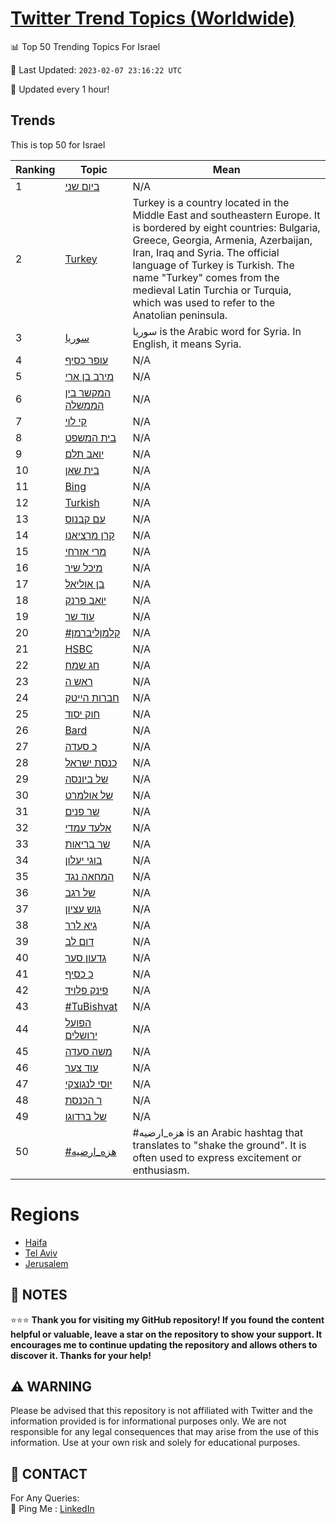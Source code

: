 [Twitter Trend Topics (Worldwide)](https://github.com/ErcinDedeoglu/Twitter-Trend-Topics)
==========


📊 Top 50 Trending Topics For Israel

📆 Last Updated: `2023-02-07 23:16:22 UTC`

🔧 Updated every 1 hour!


## Trends

This is top 50 for Israel

| Ranking | Topic | Mean |
| ------- | ------------ | ------------ |
| 1 | [ביום שני](http://twitter.com/search?q=%d7%91%d7%99%d7%95%d7%9d+%d7%a9%d7%a0%d7%99) | N/A |
| 2 | [Turkey](http://twitter.com/search?q=Turkey) | Turkey is a country located in the Middle East and southeastern Europe. It is bordered by eight countries: Bulgaria, Greece, Georgia, Armenia, Azerbaijan, Iran, Iraq and Syria. The official language of Turkey is Turkish. The name "Turkey" comes from the medieval Latin Turchia or Turquia, which was used to refer to the Anatolian peninsula. |
| 3 | [سوريا](http://twitter.com/search?q=%d8%b3%d9%88%d8%b1%d9%8a%d8%a7) | سوريا is the Arabic word for Syria. In English, it means Syria. |
| 4 | [עופר כסיף](http://twitter.com/search?q=%d7%a2%d7%95%d7%a4%d7%a8+%d7%9b%d7%a1%d7%99%d7%a3) | N/A |
| 5 | [מירב בן ארי](http://twitter.com/search?q=%d7%9e%d7%99%d7%a8%d7%91+%d7%91%d7%9f+%d7%90%d7%a8%d7%99) | N/A |
| 6 | [המקשר בין הממשלה](http://twitter.com/search?q=%d7%94%d7%9e%d7%a7%d7%a9%d7%a8+%d7%91%d7%99%d7%9f+%d7%94%d7%9e%d7%9e%d7%a9%d7%9c%d7%94) | N/A |
| 7 | [קי לוי](http://twitter.com/search?q=%d7%a7%d7%99+%d7%9c%d7%95%d7%99) | N/A |
| 8 | [בית המשפט](http://twitter.com/search?q=%d7%91%d7%99%d7%aa+%d7%94%d7%9e%d7%a9%d7%a4%d7%98) | N/A |
| 9 | [יואב תלם](http://twitter.com/search?q=%d7%99%d7%95%d7%90%d7%91+%d7%aa%d7%9c%d7%9d) | N/A |
| 10 | [בית שאן](http://twitter.com/search?q=%d7%91%d7%99%d7%aa+%d7%a9%d7%90%d7%9f) | N/A |
| 11 | [Bing](http://twitter.com/search?q=Bing) | N/A |
| 12 | [Turkish](http://twitter.com/search?q=Turkish) | N/A |
| 13 | [עם קבנוס](http://twitter.com/search?q=%d7%a2%d7%9d+%d7%a7%d7%91%d7%a0%d7%95%d7%a1) | N/A |
| 14 | [קרן מרציאנו](http://twitter.com/search?q=%d7%a7%d7%a8%d7%9f+%d7%9e%d7%a8%d7%a6%d7%99%d7%90%d7%a0%d7%95) | N/A |
| 15 | [מרי אזרחי](http://twitter.com/search?q=%d7%9e%d7%a8%d7%99+%d7%90%d7%96%d7%a8%d7%97%d7%99) | N/A |
| 16 | [מיכל שיר](http://twitter.com/search?q=%d7%9e%d7%99%d7%9b%d7%9c+%d7%a9%d7%99%d7%a8) | N/A |
| 17 | [בן אוליאל](http://twitter.com/search?q=%d7%91%d7%9f+%d7%90%d7%95%d7%9c%d7%99%d7%90%d7%9c) | N/A |
| 18 | [יואב פרנק](http://twitter.com/search?q=%d7%99%d7%95%d7%90%d7%91+%d7%a4%d7%a8%d7%a0%d7%a7) | N/A |
| 19 | [עוד שר](http://twitter.com/search?q=%d7%a2%d7%95%d7%93+%d7%a9%d7%a8) | N/A |
| 20 | [#קלמןליברמן](http://twitter.com/search?q=%23%d7%a7%d7%9c%d7%9e%d7%9f%d7%9c%d7%99%d7%91%d7%a8%d7%9e%d7%9f) | N/A |
| 21 | [HSBC](http://twitter.com/search?q=HSBC) | N/A |
| 22 | [חג שמח](http://twitter.com/search?q=%d7%97%d7%92+%d7%a9%d7%9e%d7%97) | N/A |
| 23 | [ראש ה](http://twitter.com/search?q=%d7%a8%d7%90%d7%a9+%d7%94) | N/A |
| 24 | [חברות הייטק](http://twitter.com/search?q=%d7%97%d7%91%d7%a8%d7%95%d7%aa+%d7%94%d7%99%d7%99%d7%98%d7%a7) | N/A |
| 25 | [חוק יסוד](http://twitter.com/search?q=%d7%97%d7%95%d7%a7+%d7%99%d7%a1%d7%95%d7%93) | N/A |
| 26 | [Bard](http://twitter.com/search?q=Bard) | N/A |
| 27 | [כ סעדה](http://twitter.com/search?q=%d7%9b+%d7%a1%d7%a2%d7%93%d7%94) | N/A |
| 28 | [כנסת ישראל](http://twitter.com/search?q=%d7%9b%d7%a0%d7%a1%d7%aa+%d7%99%d7%a9%d7%a8%d7%90%d7%9c) | N/A |
| 29 | [של ביונסה](http://twitter.com/search?q=%d7%a9%d7%9c+%d7%91%d7%99%d7%95%d7%a0%d7%a1%d7%94) | N/A |
| 30 | [של אולמרט](http://twitter.com/search?q=%d7%a9%d7%9c+%d7%90%d7%95%d7%9c%d7%9e%d7%a8%d7%98) | N/A |
| 31 | [שר פנים](http://twitter.com/search?q=%d7%a9%d7%a8+%d7%a4%d7%a0%d7%99%d7%9d) | N/A |
| 32 | [אלעד עמדי](http://twitter.com/search?q=%d7%90%d7%9c%d7%a2%d7%93+%d7%a2%d7%9e%d7%93%d7%99) | N/A |
| 33 | [שר בריאות](http://twitter.com/search?q=%d7%a9%d7%a8+%d7%91%d7%a8%d7%99%d7%90%d7%95%d7%aa) | N/A |
| 34 | [בוגי יעלון](http://twitter.com/search?q=%d7%91%d7%95%d7%92%d7%99+%d7%99%d7%a2%d7%9c%d7%95%d7%9f) | N/A |
| 35 | [המחאה נגד](http://twitter.com/search?q=%d7%94%d7%9e%d7%97%d7%90%d7%94+%d7%a0%d7%92%d7%93) | N/A |
| 36 | [של רגב](http://twitter.com/search?q=%d7%a9%d7%9c+%d7%a8%d7%92%d7%91) | N/A |
| 37 | [גוש עציון](http://twitter.com/search?q=%d7%92%d7%95%d7%a9+%d7%a2%d7%a6%d7%99%d7%95%d7%9f) | N/A |
| 38 | [גיא לרר](http://twitter.com/search?q=%d7%92%d7%99%d7%90+%d7%9c%d7%a8%d7%a8) | N/A |
| 39 | [דום לב](http://twitter.com/search?q=%d7%93%d7%95%d7%9d+%d7%9c%d7%91) | N/A |
| 40 | [גדעון סער](http://twitter.com/search?q=%d7%92%d7%93%d7%a2%d7%95%d7%9f+%d7%a1%d7%a2%d7%a8) | N/A |
| 41 | [כ כסיף](http://twitter.com/search?q=%d7%9b+%d7%9b%d7%a1%d7%99%d7%a3) | N/A |
| 42 | [פינק פלויד](http://twitter.com/search?q=%d7%a4%d7%99%d7%a0%d7%a7+%d7%a4%d7%9c%d7%95%d7%99%d7%93) | N/A |
| 43 | [#TuBishvat](http://twitter.com/search?q=%23TuBishvat) | N/A |
| 44 | [הפועל ירושלים](http://twitter.com/search?q=%d7%94%d7%a4%d7%95%d7%a2%d7%9c+%d7%99%d7%a8%d7%95%d7%a9%d7%9c%d7%99%d7%9d) | N/A |
| 45 | [משה סעדה](http://twitter.com/search?q=%d7%9e%d7%a9%d7%94+%d7%a1%d7%a2%d7%93%d7%94) | N/A |
| 46 | [עוד צער](http://twitter.com/search?q=%d7%a2%d7%95%d7%93+%d7%a6%d7%a2%d7%a8) | N/A |
| 47 | [יוסי לנגוצקי](http://twitter.com/search?q=%d7%99%d7%95%d7%a1%d7%99+%d7%9c%d7%a0%d7%92%d7%95%d7%a6%d7%a7%d7%99) | N/A |
| 48 | [ר הכנסת](http://twitter.com/search?q=%d7%a8+%d7%94%d7%9b%d7%a0%d7%a1%d7%aa) | N/A |
| 49 | [של ברדוגו](http://twitter.com/search?q=%d7%a9%d7%9c+%d7%91%d7%a8%d7%93%d7%95%d7%92%d7%95) | N/A |
| 50 | [#هزه_ارضيه](http://twitter.com/search?q=%23%d9%87%d8%b2%d9%87_%d8%a7%d8%b1%d8%b6%d9%8a%d9%87) | #هزه_ارضيه is an Arabic hashtag that translates to "shake the ground". It is often used to express excitement or enthusiasm. |



# Regions

* [Haifa](</Israel/Haifa.md>)
* [Tel Aviv](</Israel/Tel Aviv.md>)
* [Jerusalem](</Israel/Jerusalem.md>)



## 📝 NOTES

⭐⭐⭐ **Thank you for visiting my GitHub repository! If you found the content helpful or valuable, leave a star on the repository to show your support. It encourages me to continue updating the repository and allows others to discover it. Thanks for your help!**


## ⚠️ WARNING

Please be advised that this repository is not affiliated with Twitter and the information provided is for informational purposes only. We are not responsible for any legal consequences that may arise from the use of this information. Use at your own risk and solely for educational purposes.


## 📨 CONTACT

 For Any Queries:  
            🏓 Ping Me : [LinkedIn](https://www.linkedin.com/in/ercindedeoglu/)

